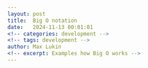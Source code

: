 ```yaml
---
layout: post
title:  Big O notation
date:   2024-11-13 00:01:01
<!-- categories: development -->
<!-- tags: development -->
author: Max Lukin
<!-- excerpt: Examples how Big O works -->
---
```

